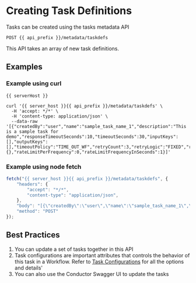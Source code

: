 # Creating Task Definitions
Tasks can be created using the tasks metadata API

`POST {{ api_prefix }}/metadata/taskdefs`

This API takes an array of new task definitions.

## Examples
### Example using curl
```shell
{{ serverHost }}

curl '{{ server_host }}{{ api_prefix }}/metadata/taskdefs' \
  -H 'accept: */*' \
  -H 'content-type: application/json' \
  --data-raw '[{"createdBy":"user","name":"sample_task_name_1","description":"This is a sample task for demo","responseTimeoutSeconds":10,"timeoutSeconds":30,"inputKeys":[],"outputKeys":[],"timeoutPolicy":"TIME_OUT_WF","retryCount":3,"retryLogic":"FIXED","retryDelaySeconds":5,"inputTemplate":{},"rateLimitPerFrequency":0,"rateLimitFrequencyInSeconds":1}]'
```

### Example using node fetch
```javascript
fetch("{{ server_host }}{{ api_prefix }}/metadata/taskdefs", {
    "headers": {
        "accept": "*/*",
        "content-type": "application/json",
    },
    "body": "[{\"createdBy\":\"user\",\"name\":\"sample_task_name_1\",\"description\":\"This is a sample task for demo\",\"responseTimeoutSeconds\":10,\"timeoutSeconds\":30,\"inputKeys\":[],\"outputKeys\":[],\"timeoutPolicy\":\"TIME_OUT_WF\",\"retryCount\":3,\"retryLogic\":\"FIXED\",\"retryDelaySeconds\":5,\"inputTemplate\":{},\"rateLimitPerFrequency\":0,\"rateLimitFrequencyInSeconds\":1}]",
    "method": "POST"
});
```
## Best Practices
1. You can update a set of tasks together in this API
2. Task configurations are important attributes that controls the behavior of this task in a Workflow. Refer to [Task Configurations](../../../documentation/configuration/taskdef.md) for all the options and details' 
3. You can also use the Conductor Swagger UI to update the tasks

